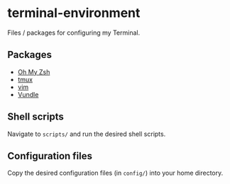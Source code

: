 # terminal-environment

Files / packages for configuring my Terminal.

## Packages

* [Oh My Zsh](https://github.com/robbyrussell/oh-my-zsh)
* [tmux](https://tmux.github.io/)
* [vim](http://www.vim.org/)
* [Vundle](https://github.com/VundleVim/Vundle.vim)

## Shell scripts

Navigate to `scripts/` and run the desired shell scripts.

## Configuration files

Copy the desired configuration files (in `config/`) into your home directory.